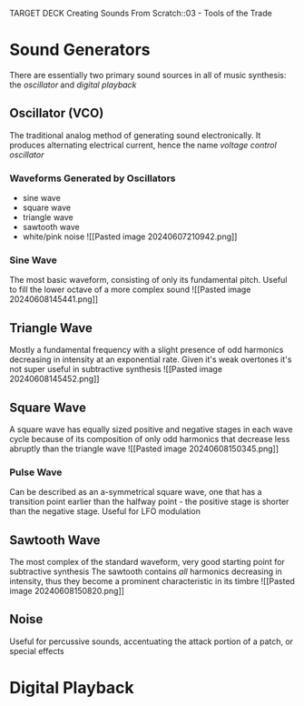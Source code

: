 TARGET DECK
Creating Sounds From Scratch::03 - Tools of the Trade

# Sound Generators
There are essentially two primary sound sources in all of music synthesis: the *oscillator* and *digital playback*

## Oscillator (VCO) <!--fc-->
The traditional analog method of generating sound electronically. It produces alternating electrical current, hence the name *voltage control oscillator*
<!--ID: 1717816367746-->


### Waveforms Generated by Oscillators <!--fc-->
- sine wave 
- square wave
- triangle wave
- sawtooth wave
- white/pink noise
![[Pasted image 20240607210942.png]]
<!--ID: 1717816367763-->


### Sine Wave <!--fc-->
The most basic waveform, consisting of only its fundamental pitch. Useful to fill the lower octave of a more complex sound
![[Pasted image 20240608145441.png]]
<!--ID: 1717880651449-->


## Triangle Wave <!--fc-->
Mostly a fundamental frequency with a slight presence of odd harmonics decreasing in intensity at an exponential rate. Given it's weak overtones it's not super useful in subtractive synthesis
![[Pasted image 20240608145452.png]]
<!--ID: 1717880651481-->


## Square Wave <!--fc-->
A square wave has equally sized positive and negative stages in each wave cycle because of its composition of only odd harmonics that decrease less abruptly than the triangle wave
![[Pasted image 20240608150345.png]]
<!--ID: 1717880651500-->


### Pulse Wave <!--fc-->
Can be described as an a-symmetrical square wave, one that has a transition point earlier than the halfway point - the positive stage is shorter than the negative stage. Useful for LFO modulation
<!--ID: 1717880651523-->


## Sawtooth Wave <!--fc-->
The most complex of the standard waveform, very good starting point for subtractive synthesis
The sawtooth contains *all* harmonics decreasing in intensity, thus they become a prominent characteristic in its timbre
![[Pasted image 20240608150820.png]]
<!--ID: 1717881016578-->


## Noise <!--fc-->
Useful for percussive sounds, accentuating the attack portion of a patch, or special effects
<!--ID: 1717881016597-->


# Digital Playback

